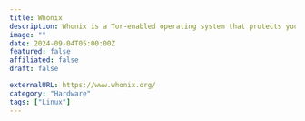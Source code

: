 ```yaml
---
title: Whonix
description: Whonix is a Tor-enabled operating system that protects your anonymity and security online. 
image: ""
date: 2024-09-04T05:00:00Z
featured: false
affiliated: false
draft: false

externalURL: https://www.whonix.org/
category: "Hardware"
tags: ["Linux"]
---
```

